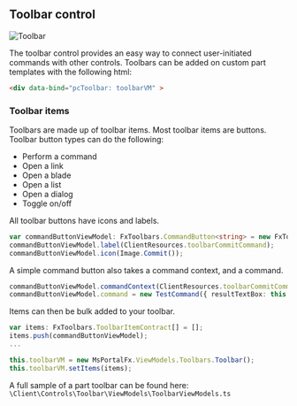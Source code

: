 <properties title="" pageTitle="Controls: Toolbar" description="" authors="adamabdelhamed" />

<a name="toolbar-control"></a>
## Toolbar control
![Toolbar][toolbar]

The toolbar control provides an easy way to connect user-initiated commands with other controls. Toolbars can be added on custom part templates with the following html:

```html
<div data-bind="pcToolbar: toolbarVM" >
```

<a name="toolbar-control-toolbar-items"></a>
### Toolbar items
Toolbars are made up of toolbar items. Most toolbar items are buttons. Toolbar button types can do the following:

* Perform a command
* Open a link
* Open a blade
* Open a list
* Open a dialog
* Toggle on/off

All toolbar buttons have icons and labels.

```ts
var commandButtonViewModel: FxToolbars.CommandButton<string> = new FxToolbars.CommandButton<string>();
commandButtonViewModel.label(ClientResources.toolbarCommitCommand);
commandButtonViewModel.icon(Image.Commit());
```

A simple command button also takes a command context, and a command.

```ts               
commandButtonViewModel.commandContext(ClientResources.toolbarCommitCommand);
commandButtonViewModel.command = new TestCommand({ resultTextBox: this.textBoxVM, itemViewModel: commandViewModel });
```

Items can then be bulk added to your toolbar.

```ts
var items: FxToolbars.ToolbarItemContract[] = [];
items.push(commandButtonViewModel);
...

this.toolbarVM = new MsPortalFx.ViewModels.Toolbars.Toolbar();
this.toolbarVM.setItems(items);
```

A full sample of a part toolbar can be found here:
`\Client\Controls\Toolbar\ViewModels\ToolbarViewModels.ts`

[toolbar]: ../media/portalfx-ui-concepts/toolbar.png